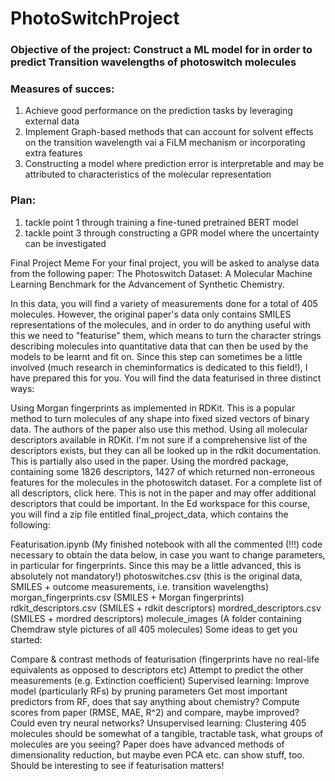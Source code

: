 # PhotoSwitchProject

### Objective of the project: Construct a ML model for in order to predict Transition wavelengths of photoswitch molecules

### Measures of succes:
1. Achieve good performance on the prediction tasks by leveraging external data
2. Implement Graph-based methods that can account for solvent effects on the transition wavelength vai a FiLM mechanism or incorporating extra features
3. Constructing a model where prediction error is interpretable and may be attributed to characteristics of the
molecular representation


### Plan:
1. tackle point 1 through training a fine-tuned pretrained BERT model
2. tackle point 3 through constructing a GPR model where the uncertainty can be investigated



Final Project
Meme
For your final project, you will be asked to analyse data from the following paper: The Photoswitch Dataset: A Molecular Machine Learning Benchmark for the Advancement of Synthetic Chemistry.

In this data, you will find a variety of measurements done for a total of 405 molecules. However, the original paper's data only contains SMILES representations of the molecules, and in order to do anything useful with this we need to "featurise" them, which means to turn the character strings describing molecules into quantitative data that can then be used by the models to be learnt and fit on. Since this step can sometimes be a little involved (much research in cheminformatics is dedicated to this field!), I have prepared this for you. You will find the data featurised in three distinct ways:

Using Morgan fingerprints as implemented in RDKit. This is a popular method to turn molecules of any shape into fixed sized vectors of binary data. The authors of the paper also use this method.
Using all molecular descriptors available in RDKit. I'm not sure if a comprehensive list of the descriptors exists, but they can all be looked up in the rdkit documentation. This is partially also used in the paper.
Using the mordred package, containing some 1826 descriptors, 1427 of which returned non-erroneous features for the molecules in the photoswitch dataset. For a complete list of all descriptors, click here. This is not in the paper and may offer additional descriptors that could be important.
In the Ed workspace for this course, you will find a zip file entitled final_project_data, which contains the following:

Featurisation.ipynb (My finished notebook with all the commented (!!!) code necessary to obtain the data below, in case you want to change parameters, in particular for fingerprints. Since this may be a little advanced, this is absolutely not mandatory!)
photoswitches.csv (this is the original data, SMILES + outcome measurements, i.e. transition wavelengths)
morgan_fingerprints.csv (SMILES + Morgan fingerprints)
rdkit_descriptors.csv (SMILES + rdkit descriptors)
mordred_descriptors.csv (SMILES + mordred descriptors)
molecule_images (A folder containing Chemdraw style pictures of all 405 molecules)
Some ideas to get you started:

Compare & contrast methods of featurisation (fingerprints have no real-life equivalents as opposed to descriptors etc)
Attempt to predict the other measurements (e.g. Extinction coefficient)
Supervised learning:
Improve model (particularly RFs) by pruning parameters
Get most important predictors from RF, does that say anything about chemistry?
Compute scores from paper (RMSE, MAE, R^2) and compare, maybe improved?
Could even try neural networks?
Unsupervised learning:
Clustering 405 molecules should be somewhat of a tangible, tractable task, what groups of molecules are you seeing?
Paper does have advanced methods of dimensionality reduction, but maybe even PCA etc. can show stuff, too. Should be interesting to see if featurisation matters!